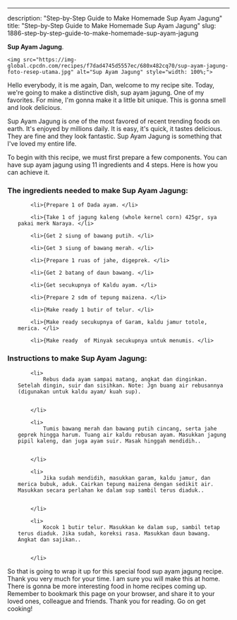 ---
description: "Step-by-Step Guide to Make Homemade Sup Ayam Jagung"
title: "Step-by-Step Guide to Make Homemade Sup Ayam Jagung"
slug: 1886-step-by-step-guide-to-make-homemade-sup-ayam-jagung

<p>
	<strong>Sup Ayam Jagung</strong>. 
	
</p>
<p>
	
	<img src="https://img-global.cpcdn.com/recipes/f7dad4745d5557ec/680x482cq70/sup-ayam-jagung-foto-resep-utama.jpg" alt="Sup Ayam Jagung" style="width: 100%;">
	
	
</p>
<p>
	Hello everybody, it is me again, Dan, welcome to my recipe site. Today, we're going to make a distinctive dish, sup ayam jagung. One of my favorites. For mine, I'm gonna make it a little bit unique. This is gonna smell and look delicious.
</p>
	
<p>
	
</p>
<p>
	Sup Ayam Jagung is one of the most favored of recent trending foods on earth. It's enjoyed by millions daily. It is easy, it's quick, it tastes delicious. They are fine and they look fantastic. Sup Ayam Jagung is something that I've loved my entire life.
</p>

<p>
To begin with this recipe, we must first prepare a few components. You can have sup ayam jagung using 11 ingredients and 4 steps. Here is how you can achieve it.
</p>

<h3>The ingredients needed to make Sup Ayam Jagung:</h3>

<ol>
	
		<li>{Prepare 1 of Dada ayam. </li>
	
		<li>{Take 1 of jagung kaleng (whole kernel corn) 425gr, sya pakai merk Naraya. </li>
	
		<li>{Get 2 siung of bawang putih. </li>
	
		<li>{Get 3 siung of bawang merah. </li>
	
		<li>{Prepare 1 ruas of jahe, digeprek. </li>
	
		<li>{Get 2 batang of daun bawang. </li>
	
		<li>{Get secukupnya of Kaldu ayam. </li>
	
		<li>{Prepare 2 sdm of tepung maizena. </li>
	
		<li>{Make ready 1 butir of telur. </li>
	
		<li>{Make ready secukupnya of Garam, kaldu jamur totole, merica. </li>
	
		<li>{Make ready  of Minyak secukupnya untuk menumis. </li>
	
</ol>
<p>
	
</p>

<h3>Instructions to make Sup Ayam Jagung:</h3>

<ol>
	
		<li>
			Rebus dada ayam sampai matang, angkat dan dinginkan. Setelah dingin, suir dan sisihkan. Note: Jgn buang air rebusannya (digunakan untuk kaldu ayam/ kuah sup).
			
			
		</li>
	
		<li>
			Tumis bawang merah dan bawang putih cincang, serta jahe geprek hingga harum. Tuang air kaldu rebusan ayam. Masukkan jagung pipil kaleng, dan juga ayam suir. Masak hinggah mendidih..
			
			
		</li>
	
		<li>
			Jika sudah mendidih, masukkan garam, kaldu jamur, dan merica bubuk, aduk. Cairkan tepung maizena dengan sedikit air. Masukkan secara perlahan ke dalam sup sambil terus diaduk..
			
			
		</li>
	
		<li>
			Kocok 1 butir telur. Masukkan ke dalam sup, sambil tetap terus diaduk. Jika sudah, koreksi rasa. Masukkan daun bawang. Angkat dan sajikan..
			
			
		</li>
	
</ol>

<p>
	
</p>

<p>
	So that is going to wrap it up for this special food sup ayam jagung recipe. Thank you very much for your time. I am sure you will make this at home. There is gonna be more interesting food in home recipes coming up. Remember to bookmark this page on your browser, and share it to your loved ones, colleague and friends. Thank you for reading. Go on get cooking!
</p>
